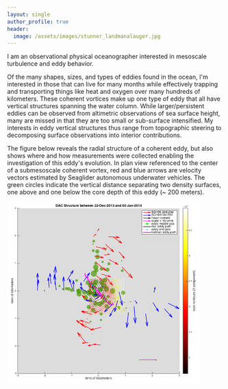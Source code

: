 ```yaml
---
layout: single
author_profile: true
header:
  image: /assets/images/stunner_landmanalauger.jpg
---
```


I am an observational physical oceanographer interested in mesoscale turbulence and eddy behavior. 

Of the many shapes, sizes, and types of eddies found in the ocean, I'm interested in those that can live for many months while effectively trapping and transporting things like heat and oxygen over many hundreds of kilometers. These coherent vortices make up one type of eddy that all have vertical structures spanning the water column. While larger/persistent eddies can be observed from altimetric observations of sea surface height, many are missed in that they are too small or sub-surface intensified. My interests in eddy vertical structures thus range from topographic steering to decomposing surface observations into interior contributions.      

The figure below reveals the radial structure of a coherent eddy, but also shows where and how measurements were collected enabling the investigation of this eddy's evolution. In plan view referenced to the center of a submesoscale coherent vortex, red and blue arrows are velocity vectors estimated by Seaglider autonomous underwater vehicles. The green circles indicate the vertical distance separating two density surfaces, one above and one below the core depth of this eddy (~ 200 meters). 

<img src="/assets/images/centering_method.png" width="450" height="425"/>

